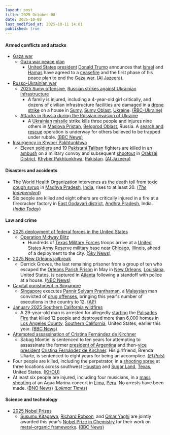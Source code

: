 ```yaml
---
layout: post
title: 2025 October 08
date: 2025-10-08
last_modified_at: 2025-10-11 14:01
published: true
---
```



#### Armed conflicts and attacks

* [Gaza war](https://en.wikipedia.org/wiki/Gaza_war "Gaza war")
  * [Gaza war peace plan](https://en.wikipedia.org/wiki/Gaza_war_peace_plan "Gaza war peace plan")
    * [United States](https://en.wikipedia.org/wiki/United_States "United States") [president](https://en.wikipedia.org/wiki/US_president "US president") [Donald Trump](https://en.wikipedia.org/wiki/Donald_Trump "Donald Trump") announces that [Israel](https://en.wikipedia.org/wiki/Israel "Israel") and [Hamas](https://en.wikipedia.org/wiki/Hamas "Hamas") have agreed to a [ceasefire](https://en.wikipedia.org/wiki/Gaza_war_peace_plan "Gaza war peace plan") and the first phase of his peace plan to end the [Gaza war](https://en.wikipedia.org/wiki/Gaza_war "Gaza war"). [(Al Jazeera)](https://www.aljazeera.com/news/2025/10/8/trump-says-he-may-travel-to-middle-east-as-gaza-deal-very-close).
* [Russo-Ukrainian war](https://en.wikipedia.org/wiki/Russo-Ukrainian_war_%282022%E2%80%93present%29 "Russo-Ukrainian war (2022–present)")
  * [2025 Sumy offensive](https://en.wikipedia.org/wiki/2025_Sumy_offensive "2025 Sumy offensive"), [Russian strikes against Ukrainian infrastructure](https://en.wikipedia.org/wiki/Russian_strikes_against_Ukrainian_infrastructure_%282022%E2%80%93present%29 "Russian strikes against Ukrainian infrastructure (2022–present)")
    * A family is injured, including a 4-year-old girl critically, and dozens of civilian infrastructure facilities are damaged in a [drone strike](https://en.wikipedia.org/wiki/Drone_warfare "Drone warfare") on a house in [Sumy](https://en.wikipedia.org/wiki/Sumy "Sumy"), [Sumy Oblast](https://en.wikipedia.org/wiki/Sumy_Oblast "Sumy Oblast"), [Ukraine](https://en.wikipedia.org/wiki/Ukraine "Ukraine"). [(RBC-Ukraine)](https://www.msn.com/en-ca/news/world/russia-strikes-ukraine-s-sumy-region-casualties-reported-4-year-old-in-severe-condition/ar-AA1O4zoW?ocid=winp1taskbar&cvid=139fb081d23e42aca8a86db770a80b26&ei=21)
  * [Attacks in Russia during the Russian invasion of Ukraine](https://en.wikipedia.org/wiki/Attacks_in_Russia_during_the_Russian_invasion_of_Ukraine "Attacks in Russia during the Russian invasion of Ukraine")
    * A [Ukrainian](https://en.wikipedia.org/wiki/Armed_Forces_of_Ukraine "Armed Forces of Ukraine") [missile](https://en.wikipedia.org/wiki/Missile "Missile") strike kills three people and injures nine others in [Maslova Pristan](https://en.wikipedia.org/wiki/Maslova_Pristan "Maslova Pristan"), [Belgorod Oblast](https://en.wikipedia.org/wiki/Belgorod_Oblast "Belgorod Oblast"), Russia. A [search and rescue](https://en.wikipedia.org/wiki/Search_and_rescue "Search and rescue") operation is underway for others believed to be trapped under rubble. [(BBC News)](https://www.bbc.co.uk/news/articles/cz9j8jlyzzno)
* [Insurgency in Khyber Pakhtunkhwa](https://en.wikipedia.org/wiki/Insurgency_in_Khyber_Pakhtunkhwa "Insurgency in Khyber Pakhtunkhwa")
  * Eleven [soldiers](https://en.wikipedia.org/wiki/Pakistan_Armed_Forces "Pakistan Armed Forces") and 19 [Pakistani Taliban](https://en.wikipedia.org/wiki/Pakistani_Taliban "Pakistani Taliban") fighters are killed in an [ambush](https://en.wikipedia.org/wiki/Ambush "Ambush") on a military convoy and subsequent [shootout](https://en.wikipedia.org/wiki/Shootout "Shootout") in [Orakzai District](https://en.wikipedia.org/wiki/Orakzai_District "Orakzai District"), [Khyber Pakhtunkhwa](https://en.wikipedia.org/wiki/Khyber_Pakhtunkhwa "Khyber Pakhtunkhwa"), [Pakistan](https://en.wikipedia.org/wiki/Pakistan "Pakistan"). [(Al Jazeera)](https://www.aljazeera.com/news/2025/10/8/dozens-killed-as-pakistani-army-fighters-clash-near-afghan-border)

#### Disasters and accidents

* The [World Health Organization](https://en.wikipedia.org/wiki/World_Health_Organization "World Health Organization") intervenes as the death toll from [toxic cough syrup](https://en.wikipedia.org/wiki/Toxic_cough_syrup "Toxic cough syrup") in [Madhya Pradesh](https://en.wikipedia.org/wiki/Madhya_Pradesh "Madhya Pradesh"), [India](https://en.wikipedia.org/wiki/India "India"), rises to at least 20. [(*The Independent*)](https://www.independent.co.uk/asia/india/cough-syrup-deaths-children-madhya-pradesh-b2841422.html)
* Six people are killed and eight others are critically injured in a fire at a firecracker factory in [East Godavari district](https://en.wikipedia.org/wiki/East_Godavari_district "East Godavari district"), [Andhra Pradesh](https://en.wikipedia.org/wiki/Andhra_Pradesh "Andhra Pradesh"), India. [(*India Today*)](https://www.indiatoday.in/india/andhra-pradesh/story/andhra-pradesh-firecracker-factor-fire-workers-dead-burn-injuries-2799715-2025-10-08)

#### Law and crime

* [2025 deployment of federal forces in the United States](https://en.wikipedia.org/wiki/2025_deployment_of_federal_forces_in_the_United_States "2025 deployment of federal forces in the United States")
  * [Operation Midway Blitz](https://en.wikipedia.org/wiki/Operation_Midway_Blitz "Operation Midway Blitz")
    * Hundreds of [Texas Military Forces](https://en.wikipedia.org/wiki/Texas_Military_Forces "Texas Military Forces") troops arrive at a [United States Army Reserve](https://en.wikipedia.org/wiki/United_States_Army_Reserve "United States Army Reserve") [military base](https://en.wikipedia.org/wiki/Military_base "Military base") near [Chicago](https://en.wikipedia.org/wiki/Chicago "Chicago"), [Illinois](https://en.wikipedia.org/wiki/Illinois "Illinois"), ahead of a deployment to the city. [(Sky News)](https://news.sky.com/story/hundreds-of-texan-national-guard-troops-arrive-at-army-base-near-chicago-13446750)
* [2025 New Orleans jailbreak](https://en.wikipedia.org/wiki/2025_New_Orleans_jailbreak "2025 New Orleans jailbreak")
  * Derrick Groves, the last remaining prisoner from a group of ten who escaped the [Orleans Parish Prison](https://en.wikipedia.org/wiki/Orleans_Parish_Prison "Orleans Parish Prison") in May in [New Orleans](https://en.wikipedia.org/wiki/New_Orleans "New Orleans"), [Louisiana](https://en.wikipedia.org/wiki/Louisiana "Louisiana"), United States, is captured in [Atlanta](https://en.wikipedia.org/wiki/Atlanta "Atlanta") following a standoff with police at a house. [(NBC News)](https://www.nbcnews.com/news/us-news/new-orleans-jail-escapee-derrick-groves-captured-atlanta-rcna236463)
* [Capital punishment in Singapore](https://en.wikipedia.org/wiki/Capital_punishment_in_Singapore "Capital punishment in Singapore")
  * [Singapore](https://en.wikipedia.org/wiki/Singapore "Singapore") executes [Pannir Selvam Pranthaman](https://en.wikipedia.org/wiki/Pannir_Selvam_Pranthaman "Pannir Selvam Pranthaman"), a [Malaysian](https://en.wikipedia.org/wiki/Malaysia "Malaysia") man convicted of [drug offenses](https://en.wikipedia.org/wiki/Drug_offense "Drug offense"), bringing this year's number of executions in the country to 12. [(AP)](https://apnews.com/article/singapore-malaysia-death-penalty-execution-d6e5aab38fc6f54d1911bacf717d2c1c)
* [January 2025 Southern California wildfires](https://en.wikipedia.org/wiki/January_2025_Southern_California_wildfires "January 2025 Southern California wildfires")
  * A 29-year-old man is arrested for allegedly [starting](https://en.wikipedia.org/wiki/Arson "Arson") the [Palisades Fire](https://en.wikipedia.org/wiki/Palisades_Fire "Palisades Fire") that killed 12 people and destroyed more than 6,000 homes in [Los Angeles County](https://en.wikipedia.org/wiki/Los_Angeles_County%2C_California "Los Angeles County, California"), [Southern California](https://en.wikipedia.org/wiki/Southern_California "Southern California"), United States, earlier this year. [(BBC News)](https://www.bbc.com/news/articles/c8exz5yg14ko)
* [Attempted assassination of Cristina Fernández de Kirchner](https://en.wikipedia.org/wiki/Attempted_assassination_of_Cristina_Fern%C3%A1ndez_de_Kirchner "Attempted assassination of Cristina Fernández de Kirchner")
  * Sabag Montiel is sentenced to ten years for attempting to assassinate the former [president of Argentina](https://en.wikipedia.org/wiki/President_of_Argentina "President of Argentina") and then-[vice president](https://en.wikipedia.org/wiki/Vice_president_of_Argentina "Vice president of Argentina") [Cristina Fernández de Kirchner](https://en.wikipedia.org/wiki/Cristina_Fern%C3%A1ndez_de_Kirchner "Cristina Fernández de Kirchner"). His girlfriend, Brenda Uliarte, is sentenced to eight years for being an accomplice. [(*El País*)](https://elpais.com/argentina/2025-10-08/la-justicia-argentina-condena-a-10-anos-de-carcel-a-sabag-montiel-por-el-intento-de-asesinato-de-cristina-kirchner.html)
* Four people are killed, including the perpetrator, in a [shooting spree](https://en.wikipedia.org/wiki/Spree_killer "Spree killer") at three locations across southwest [Houston](https://en.wikipedia.org/wiki/Houston "Houston") and [Sugar Land](https://en.wikipedia.org/wiki/Sugar_Land%2C_Texas "Sugar Land, Texas"), [Texas](https://en.wikipedia.org/wiki/Texas "Texas"), United States. [(KHOU)](https://www.khou.com/video/news/crime/4-dead-in-3-shootings-across-southwest-houston-sugar-land-officials-say/285-267121a4-1b31-487f-8173-334e9f66873e)
* At least six people are injured, including four musicians, in a [mass shooting](https://en.wikipedia.org/wiki/Mass_shooting "Mass shooting") at an Agua Marina concert in [Lima](https://en.wikipedia.org/wiki/Lima "Lima"), [Peru](https://en.wikipedia.org/wiki/Peru "Peru"). No arrests have been made. [(BNO News)](https://bnonews.com/index.php/2025/10/gunmen-open-fire-at-concert-in-peru-injuring-members-of-popular-band/) [(*Lokmat Times*)](https://www.lokmattimes.com/international/peru-shooting-at-least-4-injured-in-gunfire-at-agua-marina-concert-in-lima-watch-videos-a517/)

#### Science and technology

* [2025 Nobel Prizes](https://en.wikipedia.org/wiki/2025_Nobel_Prizes "2025 Nobel Prizes")
  * [Susumu Kitagawa](https://en.wikipedia.org/wiki/Susumu_Kitagawa "Susumu Kitagawa"), [Richard Robson](https://en.wikipedia.org/wiki/Richard_Robson_%28chemist%29 "Richard Robson (chemist)"), and [Omar Yaghi](https://en.wikipedia.org/wiki/Omar_M._Yaghi "Omar M. Yaghi") are jointly awarded this year's [Nobel Prize in Chemistry](https://en.wikipedia.org/wiki/Nobel_Prize_in_Chemistry "Nobel Prize in Chemistry") for their work on [metal–organic frameworks](https://en.wikipedia.org/wiki/Metal%E2%80%93organic_framework "Metal–organic framework"). [(BBC News)](https://www.bbc.com/news/articles/c0r0l742kpjo)

